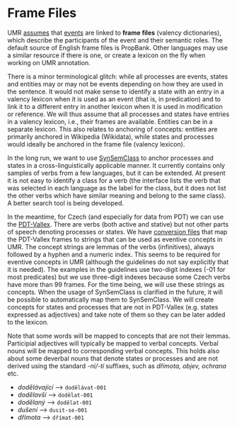 # Frame Files

UMR
[assumes](https://github.com/umr4nlp/umr-guidelines/blob/master/guidelines.md#part-3-2-1-participant-roles)
that [events](eventive-concepts.md) are linked to **frame files** (valency
dictionaries), which describe the participants of the event and their
semantic roles. The default source of English frame files is PropBank. Other
languages may use a similar resource if there is one, or create a lexicon on
the fly when working on UMR annotation.

There is a minor terminological glitch: while all processes are events,
states and entities may or may not be events depending on how they are used
in the sentence. It would not make sense to identify a state with an entry in
a valency lexicon when it is used as an event (that is, in predication) and
to link it to a different entry in another lexicon when it is used in
modification or reference. We will thus assume that all processes and states
have entries in a valency lexicon, i.e., their frames are available. Entities
can be in a separate lexicon. This also relates to anchoring of concepts:
entities are primarily anchored in Wikipedia (Wikidata), while states and
processes would ideally be anchored in the frame file (valency lexicon).

In the long run, we want to use
[SynSemClass](https://lindat.mff.cuni.cz/services/SynSemClass40/) to anchor
processes and states in a cross-linguistically applicable manner. It
currently contains only samples of verbs from a few languages, but it can be
extended. At present it is not easy to identify a class for a verb (the
interface lists the verb that was selected in each language as the label for
the class, but it does not list the other verbs which have similar meaning
and belong to the same class). A better search tool is being developed.

In the meantime, for Czech (and especially for data from PDT) we can use the
[PDT-Vallex](https://ufal.mff.cuni.cz/pdt-vallex-valency-lexicon-linked-czech-corpora).
There are verbs (both active and stative) but not other parts of speech
denoting processes or states. We have [conversion
files](../valency-frames-cs-verbs) that map the PDT-Vallex frames to strings
that can be used as eventive concepts in UMR. The concept strings are lemmas
of the verbs (infinitives), always followed by a hyphen and a numeric index.
This seems to be required for eventive concepts in UMR (although the
guidelines do not say explicitly that it is needed). The examples in the
guidelines use two-digit indexes (-01 for most predicates) but we use
three-digit indexes because some Czech verbs have more than 99 frames. For
the time being, we will use these strings as concepts. When the usage of
SynSemClass is clarified in the future, it will be possible to automatically
map them to SynSemClass. We will create concepts for states and processes
that are not in PDT-Vallex (e.g. states expressed as adjectives) and take
note of them so they can be later added to the lexicon.

Note that some words will be mapped to concepts that are not their lemmas.
Participial adjectives will typically be mapped to verbal concepts. Verbal
nouns will be mapped to corresponding verbal concepts. This holds also about
some deverbal nouns that denote states or processes and are not derived using
the standard _-ní/-tí_ suffixes, such as _dřímota, objev, ochrana_ etc.

* _dodělávající_ --> `dodělávat-001`
* _dodělavší_ --> `dodělat-001`
* _dodělaný_ --> `dodělat-001`
* _dušení_ --> `dusit-se-001`
* _dřímota_ --> `dřímat-001`
